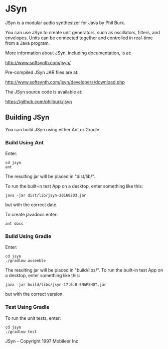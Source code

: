 # JSyn

JSyn is a modular audio synthesizer for Java by Phil Burk.

You can use JSyn to create unit generators, such as oscillators, filters,
and envelopes. Units can be connected together and controlled
in real-time from a Java program.

More information about JSyn, including documentation, is at:

http://www.softsynth.com/jsyn/

Pre-compiled JSyn JAR files are at:

http://www.softsynth.com/jsyn/developers/download.php

The JSyn source code is available at:

https://github.com/philburk/jsyn

## Building JSyn

You can build JSyn using either Ant or Gradle.

### Build Using Ant

Enter:

    cd jsyn
    ant

The resulting jar will be placed in "dist/lib/".
    
To run the built-in test App on a desktop, enter something like this:

    java -jar dist/lib/jsyn-20160203.jar

but with the correct date.

To create javadocs enter:

    ant docs

### Build Using Gradle

Enter:

    cd jsyn
    ./gradlew assemble
    
The resulting jar will be placed in "build/libs/".
To run the built-in test App on a desktop, enter something like this:

    java -jar build/libs/jsyn-17.0.0-SNAPSHOT.jar
    
but with the correct version.

### Test Using Gradle

To run the unit tests, enter:

    cd jsyn
    ./gradlew test
    
JSyn - Copyright 1997 Mobileer Inc
